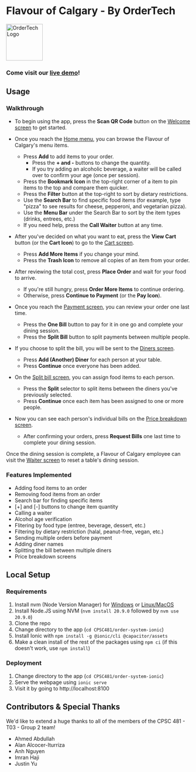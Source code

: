 # Flavour of Calgary - By OrderTech

<a target="_blank" href="https://flavour-of-calgary.vercel.app/">
    <img src="https://flavour-of-calgary.vercel.app/assets/ordertechlogo-8c41d2f3.png" width="100" height="100" alt="OrderTech Logo" />
</a>

### Come visit our **[live demo](https://flavour-of-calgary.vercel.app/)**!

## Usage

### Walkthrough

* To begin using the app, press the **Scan QR Code** button on the [Welcome screen](https://flavour-of-calgary.vercel.app/) to get started.

* Once you reach the [Home menu](https://flavour-of-calgary.vercel.app/home), you can browse the Flavour of Calgary's menu items.
  * Press **Add** to add items to your order.
    * Press the **+ and -** buttons to change the quantity.
    * If you try adding an alcoholic beverage, a waiter will be called over to confirm your age (once per session).
  * Press the **Bookmark Icon** in the top-right corner of a item to pin items to the top and compare them quicker.
  * Press the **Filter** button at the top-right to sort by dietary restrictions.
  * Use the **Search Bar** to find specific food items (for example, type "pizza" to see results for cheese, pepperoni, and vegetarian pizza).
  * Use the **Menu Bar** under the Search Bar to sort by the item types (drinks, entrees, etc.)
  * If you need help, press the **Call Waiter** button at any time.

* After you've decided on what you want to eat, press the **View Cart** button (or the **Cart Icon**) to go to the [Cart screen](https://flavour-of-calgary.vercel.app/cart).
  * Press **Add More Items** if you change your mind.
  * Press the **Trash Icon** to remove all copies of an item from your order.

* After reviewing the total cost, press **Place Order** and wait for your food to arrive.
  * If you're still hungry, press **Order More Items** to continue ordering.
  * Otherwise, press **Continue to Payment** (or the **Pay Icon**).

* Once you reach the [Payment screen](https://flavour-of-calgary.vercel.app/pay), you can review your order one last time.
  * Press the **One Bill** button to pay for it in one go and complete your dining session.
  * Press the **Split Bill** button to split payments between multiple people.

* If you choose to split the bill, you will be sent to the [Diners screen](https://flavour-of-calgary.vercel.app/pay/add-diners).
  * Press **Add (Another) Diner** for each person at your table.
  * Press **Continue** once everyone has been added.

* On the [Split bill screen](https://flavour-of-calgary.vercel.app/pay/split-bill), you can assign food items to each person.
  * Press the **Split** selector to split items between the diners you've previously selected.
  * Press **Continue** once each item has been assigned to one or more people.

* Now you can see each person's individual bills on the [Price breakdown screen](https://flavour-of-calgary.vercel.app/pay/split-bill-breakdown).
  * After confirming your orders, press **Request Bills** one last time to complete your dining session.

Once the dining session is complete, a Flavour of Calgary employee can visit the [Waiter screen](https://flavour-of-calgary.vercel.app/waiter) to reset a table's dining session.



### Features Implemented

* Adding food items to an order
* Removing food items from an order
* Search bar for finding specific items
* [+] and [-] buttons to change item quantity
* Calling a waiter
* Alcohol age verification
* Flitering by food type (entree, beverage, dessert, etc.)
* Filtering by dietary restriction (halal, peanut-free, vegan, etc.)
* Sending multiple orders before payment
* Adding diner names
* Splitting the bill between multiple diners
* Price breakdown screens


## Local Setup

### Requirements

1. Install nvm (Node Version Manager) for [Windows](https://github.com/coreybutler/nvm-windows) or [Linux/MacOS](https://github.com/nvm-sh/nvm)
2. Install Node.JS using NVM (`nvm install 20.9.0` followed by `nvm use 20.9.0`)
3. Clone the repo
4. Change directory to the app (`cd CPSC481/order-system-ionic`)
5. Install Ionic with `npm install -g @ionic/cli @capacitor/assets`
6. Make a clean install of the rest of the packages using `npm ci` (if this doesn't work, use `npm install`)



### Deployment
1. Change directory to the app (`cd CPSC481/order-system-ionic`)
2. Serve the webpage using `ionic serve`
3. Visit it by going to http://localhost:8100



## Contributors & Special Thanks

We'd like to extend a huge thanks to all of the members of the CPSC 481 - T03 - Group 2 team!

* Ahmed Abdullah
* Alan Alcocer-Iturriza
* Anh Nguyen
* Imran Haji
* Justin Yu